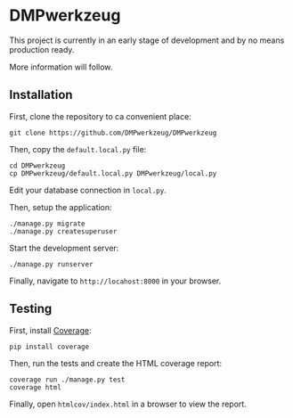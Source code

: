 DMPwerkzeug
===========

This project is currently in an early stage of development and by no means production ready.

More information will follow.


Installation
------------

First, clone the repository to ca convenient place:

```
git clone https://github.com/DMPwerkzeug/DMPwerkzeug
```

Then, copy the `default.local.py` file:

```
cd DMPwerkzeug
cp DMPwerkzeug/default.local.py DMPwerkzeug/local.py
```

Edit your database connection in `local.py`.

Then, setup the application:

```
./manage.py migrate
./manage.py createsuperuser
```

Start the development server:

```
./manage.py runserver
```

Finally, navigate to `http://locahost:8000` in your browser.


Testing
-------

First, install [Coverage](http://nedbatchelder.com/code/coverage/):

```
pip install coverage
```

Then, run the tests and create the HTML coverage report:

```
coverage run ./manage.py test
coverage html
```

Finally, open `htmlcov/index.html` in a browser to view the report.
